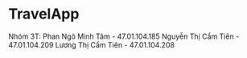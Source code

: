 # TravelApp
Nhóm 3T:
Phan Ngô Minh Tâm - 47.01.104.185
Nguyễn Thị Cẩm Tiên - 47.01.104.209
Lương Thị Cẩm Tiên - 47.01.104.208
